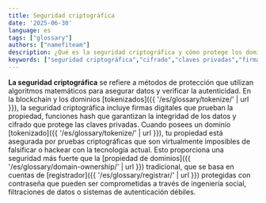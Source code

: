 ```yaml
---
title: Seguridad criptográfica
date: '2025-06-30'
language: es
tags: ["glossary"]
authors: ["namefiteam"]
description: ¿Qué es la seguridad criptográfica y cómo protege los dominios tokenizados?
keywords: ["seguridad criptográfica","cifrado","claves privadas","firmas digitales","seguridad de la blockchain"]
---
```


**La seguridad criptográfica** se refiere a métodos de protección que utilizan algoritmos matemáticos para asegurar datos y verificar la autenticidad. En la blockchain y los dominios [tokenizados]({{ '/es/glossary/tokenize/' | url }}), la seguridad criptográfica incluye firmas digitales que prueban la propiedad, funciones hash que garantizan la integridad de los datos y cifrado que protege las claves privadas. Cuando posees un dominio [tokenizado]({{ '/es/glossary/tokenize/' | url }}), tu propiedad está asegurada por pruebas criptográficas que son virtualmente imposibles de falsificar o hackear con la tecnología actual. Esto proporciona una seguridad más fuerte que la [propiedad de dominios]({{ '/es/glossary/domain-ownership/' | url }}) tradicional, que se basa en cuentas de [registrador]({{ '/es/glossary/registrar/' | url }}) protegidas con contraseña que pueden ser comprometidas a través de ingeniería social, filtraciones de datos o sistemas de autenticación débiles.
